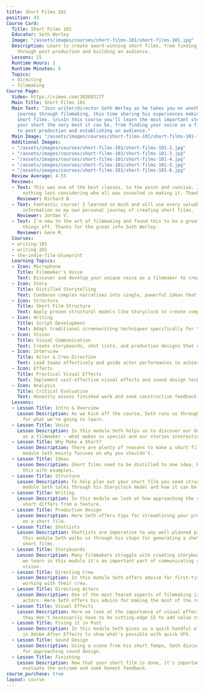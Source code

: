 ```yaml
---
title: Short Films 101
position: 43
Course Card:
  Title: Short Films 101
  Educator: Seth Worley
  Image: "/assets/images/courses/short-films-101/short-films-101.jpg"
  Description: Learn to create award-winning short films, from finding your voice
    through post-production and building an audience.
  Lessons: 15
  Runtime Hours: 1
  Runtime Minutes: 6
  Topics:
  - directing
  - filmmaking
Course Page:
  Video: https://vimeo.com/383883177
  Main Title: Short Films 101
  Main Text: "Join writer/director Seth Worley as he takes you on another distilled
    journey through filmmaking, this time sharing his experiences making award-winning
    short films. \n\nIn this course you’ll learn the most important steps to making
    your short the very best it can be, from finding your voice as a filmmaker through
    to post-production and establishing an audience."
  Main Image: "/assets/images/courses/short-films-101/short-films-101-1.jpg"
  Additional Images:
  - "/assets/images/courses/short-films-101/short-films-101-2.jpg"
  - "/assets/images/courses/short-films-101/short-films-101-3.jpg"
  - "/assets/images/courses/short-films-101/short-films-101-4.jpg"
  - "/assets/images/courses/short-films-101/short-films-101-5.jpg"
  - "/assets/images/courses/short-films-101/short-films-101-6.jpg"
  Review Average: 4.55
  Reviews:
  - Text: This was one of the best classes, to the point and concise. I should expect
      nothing less considering who all was invovled in making it. Thank you!
    Reviewer: Richard B.
  - Text: Fantastic course! I learned so much and will use every valuable piece of
      information on my own personal journey of creating short films.
    Reviewer: Jordan V.
  - Text: I'm new to the art of filmmaking and found this to be a great way to start
      things off. Thanks for the great info Seth Worley.
    Reviewer: Gene R.
  Courses:
  - writing-101
  - writing-201
  - the-indie-film-blueprint
  Learning Topics:
  - Icon: Microphone
    Title: Filmmaker's Voice
    Text: Discover and develop your unique voice as a filmmaker to create distinctive, memorable short films.
  - Icon: Story
    Title: Distilled Storytelling
    Text: Condense complex narratives into single, powerful ideas that work effectively in short form content.
  - Icon: Structure
    Title: Short Film Structure
    Text: Apply proven structural models like Storyclock to create compelling short films with maximum impact.
  - Icon: Writing
    Title: Script Development
    Text: Adapt traditional screenwriting techniques specifically for the unique demands of short form storytelling.
  - Icon: Vision
    Title: Visual Communication
    Text: Create storyboards, shot lists, and production designs that clearly communicate your creative vision.
  - Icon: Interview
    Title: Actor & Crew Direction
    Text: Lead teams effectively and guide actor performances to achieve your creative goals within tight schedules.
  - Icon: Effects
    Title: Practical Visual Effects
    Text: Implement cost-effective visual effects and sound design techniques to enhance production value.
  - Icon: Analysis
    Title: Critical Evaluation
    Text: Honestly assess finished work and seek constructive feedback to continuously improve your filmmaking skills.
  Lessons:
  - Lesson Title: Intro & Overview
    Lesson Description: As we kick off the course, Seth runs us through the goals
      for what we're going to learn.
  - Lesson Title: Voice
    Lesson Description: In this module Seth helps us to discover our defining voice
      as a filmmaker - what makes us special and our stories interesting.
  - Lesson Title: Why Make a Short?
    Lesson Description: There are plenty of reasons to make a short film, but in this
      module Seth mainly focuses on why you shouldn't.
  - Lesson Title: Ideas
    Lesson Description: Short films need to be distilled to one idea. Here Seth reinforces
      this with examples.
  - Lesson Title: Structure
    Lesson Description: To help plan out your short film you need structure. In this
      module Seth talks through his Storyclock model and how it can be used for shorts.
  - Lesson Title: Writing
    Lesson Description: In this module we look at how approaching the script for a
      short differs from a feature.
  - Lesson Title: Production Design
    Lesson Description: Here Seth offers tips for streamlining your production design
      on a short film.
  - Lesson Title: Shotlists
    Lesson Description: Shotlists are imperative to any well-planned production. In
      this module Seth walks us through his steps for generating a shotlist for his
      short films.
  - Lesson Title: Storyboards
    Lesson Description: Many filmmakers struggle with creating storyboards, but as
      we learn in this module it's an important part of communicating your creative
      vision.
  - Lesson Title: Directing Crew
    Lesson Description: In this module Seth offers advice for first-time directors
      working with their crew.
  - Lesson Title: Directing Actors
    Lesson Description: One of the most feared aspects of filmmaking is directing
      actors. Here Seth offers his advice for making the most of the relationship.
  - Lesson Title: Visual Effects
    Lesson Description: Here we look at the importance of visual effects, and how
      they don't necessarily have to be cutting-edge CG to add value to your short.
  - Lesson Title: Fixing it in Post
    Lesson Description: In this module Seth gives us a quick handful of tutorials
      in Adobe After Effects to show what's possible with quick VFX.
  - Lesson Title: Sound Design
    Lesson Description: Using a scene from his short Tempo, Seth discusses his process
      for approaching sound design.
  - Lesson Title: Finishing
    Lesson Description: Now that your short film is done, it's important to honestly
      evaluate the outcome and seek honest feedback.
course_purchase: true
layout: course
---
```


